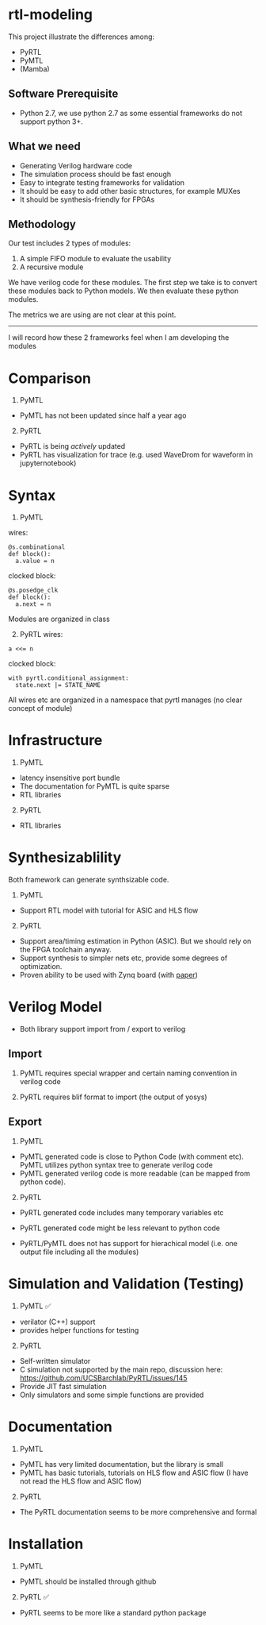 # rtl-modeling
This project illustrate the differences among:
- PyRTL 
- PyMTL
- (Mamba)

## Software Prerequisite

- Python 2.7, we use python 2.7 as some essential frameworks do not support python 3+.

## What we need

- Generating Verilog hardware code 
- The simulation process should be fast enough
- Easy to integrate testing frameworks for validation
- It should be easy to add other basic structures, for example MUXes
- It should be synthesis-friendly for FPGAs

## Methodology

Our test includes 2 types of modules:
1. A simple FIFO module to evaluate the usability
2. A recursive module

We have verilog code for these modules. 
The first step we take is to convert these modules back to Python models.
We then evaluate these python modules.

The metrics we are using are not clear at this point.

---

I will record how these 2 frameworks feel when I am developing the modules

# Comparison
1. PyMTL
- PyMTL has not been updated since half a year ago

2. PyRTL
- PyRTL is being _actively_ updated
- PyRTL has visualization for trace (e.g. used WaveDrom for waveform in jupyternotebook)


# Syntax
1. PyMTL

wires:

```
@s.combinational
def block():
  a.value = n
```

clocked block:
```
@s.posedge_clk
def block():
  a.next = n
```

Modules are organized in class

2. PyRTL
wires:

```
a <<= n
```

clocked block:

```
with pyrtl.conditional_assignment:
  state.next |= STATE_NAME
```

All wires etc are organized in a namespace that pyrtl manages (no clear concept of module)

# Infrastructure
1. PyMTL 
- latency insensitive port bundle
- The documentation for PyMTL is quite sparse
- RTL libraries

2. PyRTL
- RTL libraries

# Synthesizablility
Both framework can generate synthsizable code.

1. PyMTL
- Support RTL model with tutorial for ASIC and HLS flow

2. PyRTL
- Support area/timing estimation in Python (ASIC). But we should rely on the FPGA toolchain anyway.
- Support synthesis to simpler nets etc, provide some degrees of optimization.
- Proven ability to be used with Zynq board (with [paper](https://www.cs.ucsb.edu/~sherwood/pubs/FPL-17-pyrtl.pdf))

# Verilog Model
- Both library support import from / export to verilog

## Import
1. PyMTL requires special wrapper and certain naming convention in verilog code

2. PyRTL requires blif format to import (the output of yosys)

## Export
1. PyMTL
- PyMTL generated code is close to Python Code (with comment etc). PyMTL utilizes python syntax tree to generate verilog code
- PyMTL generated verilog code is more readable (can be mapped from python code).

2. PyRTL
- PyRTL generated code includes many temporary variables etc
- PyRTL generated code might be less relevant to python code

- PyRTL/PyMTL does not has support for hierachical model (i.e. one output file including all the modules)

# Simulation and Validation (Testing)
1. PyMTL ✅
- verilator (C++) support
- provides helper functions for testing

2. PyRTL
- Self-written simulator
- C simulation not supported by the main repo, discussion here: https://github.com/UCSBarchlab/PyRTL/issues/145
- Provide JIT fast simulation
- Only simulators and some simple functions are provided

# Documentation
1. PyMTL
- PyMTL has very limited documentation, but the library is small
- PyMTL has basic tutorials, tutorials on HLS flow and ASIC flow (I have not read the HLS flow and ASIC flow)

2. PyRTL 
- The PyRTL documentation seems to be more comprehensive and formal

# Installation
1. PyMTL
- PyMTL should be installed through github

2. PyRTL ✅
- PyRTL seems to be more like a standard python package

